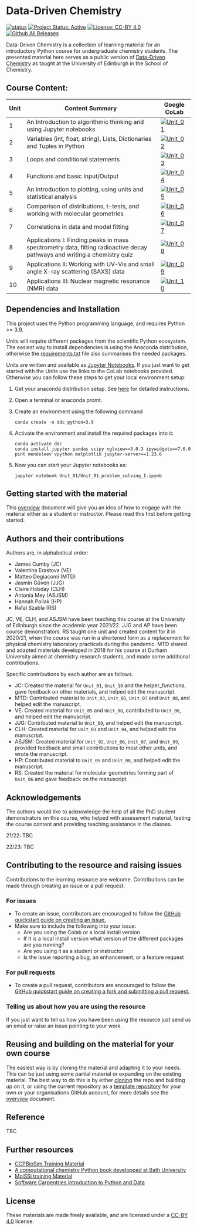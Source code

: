# Data-Driven Chemistry
[![status](https://jose.theoj.org/papers/b4bb200d717653e896a84e2bbef8aa83/status.svg)](https://jose.theoj.org/papers/b4bb200d717653e896a84e2bbef8aa83)
[![Project Status: Active](https://www.repostatus.org/badges/latest/active.svg)](https://www.repostatus.org/#active)
[![License: CC-BY 4.0](https://img.shields.io/badge/License-CC--BY%204.0-lightgrey.svg)](https://creativecommons.org/licenses/by/4.0/)
[![Github All Releases](https://img.shields.io/github/downloads/Edinburgh-Chemistry-Teaching/Data-driven-chemistry/total)]()

Data-Driven Chemistry is a collection of learning material for an introductory Python course for undergraduate chemistry students. The presented material here serves as a public version of [Data-Driven Chemistry](http://www.drps.ed.ac.uk/22-23/dpt/cxchem08031.htm) as taught at the University of Edinburgh in the School of Chemistry. 

## Course Content:

| Unit | Content Summary                 | Google CoLab|
|------|---------------------------------|------|
| 1    |  An Introduction to algorithmic thinking and using Jupyter notebooks               | [![Unit_01](https://colab.research.google.com/assets/colab-badge.svg)](https://colab.research.google.com/github/Edinburgh-Chemistry-Teaching/Data-driven-chemistry/blob/main/Unit_01/Unit_01_problem_solving_I.ipynb) |
| 2    | Variables (int, float, string), Lists, Dictionaries and Tuples in Python|[![Unit_02](https://colab.research.google.com/assets/colab-badge.svg)](https://colab.research.google.com/github/Edinburgh-Chemistry-Teaching/Data-driven-chemistry/blob/main/Unit_02/Unit_02_variables_I.ipynb)|
| 3    | Loops and conditional statements | [![Unit_03](https://colab.research.google.com/assets/colab-badge.svg)](https://colab.research.google.com/github/Edinburgh-Chemistry-Teaching/Data-driven-chemistry/blob/main/Unit_03/Unit_03_loops_I.ipynb)|
| 4    | Functions and basic Input/Output  | [![Unit_04](https://colab.research.google.com/assets/colab-badge.svg)](https://colab.research.google.com/github/Edinburgh-Chemistry-Teaching/Data-driven-chemistry/blob/main/Unit_04/Unit_04_functions_I.ipynb)|
| 5    | An introduction to plotting, using units and statistical analysis   | [![Unit_05](https://colab.research.google.com/assets/colab-badge.svg)](https://colab.research.google.com/github/Edinburgh-Chemistry-Teaching/Data-driven-chemistry/blob/main/Unit_05/Unit_05_I_numerical_data.ipynb)|
| 6    | Comparison of distributions, t-tests, and working with molecular geometries           |[![Unit_06](https://colab.research.google.com/assets/colab-badge.svg)](https://colab.research.google.com/github/Edinburgh-Chemistry-Teaching/Data-driven-chemistry/blob/main/Unit_06/Unit_06_statistics_I.ipynb) | 
| 7    | Correlations in data and model fitting            | [![Unit_07](https://colab.research.google.com/assets/colab-badge.svg)](https://colab.research.google.com/github/Edinburgh-Chemistry-Teaching/Data-driven-chemistry/blob/main/Unit_07/Unit_07_fitting_I.ipynb) |
| 8    | Applications I: Finding peaks in mass spectrometry data, fitting radioactive decay pathways and writing a chemistry quiz                    | [![Unit_08](https://colab.research.google.com/assets/colab-badge.svg)](https://colab.research.google.com/github/Edinburgh-Chemistry-Teaching/Data-driven-chemistry/blob/main/Unit_08/Unit_08_Applications_I.ipynb) |
| 9    | Applications II:  Working with UV-Vis and small angle X-ray scattering (SAXS) data                                                        | [![Unit_09](https://colab.research.google.com/assets/colab-badge.svg)](https://colab.research.google.com/github/Edinburgh-Chemistry-Teaching/Data-driven-chemistry/blob/main/Unit_09/Unit_09_applications_II_part_I.ipynb)|
| 10   | Applications III: Nuclear magnetic resonance (NMR) data                                                    | [![Unit_10](https://colab.research.google.com/assets/colab-badge.svg)](https://colab.research.google.com/github/Edinburgh-Chemistry-Teaching/Data-driven-chemistry/blob/main/Unit_10/Unit_10_NMR_application_student.ipynb)|

## Dependencies and Installation

This project uses the Python programming language, and requires Python >= 3.9.

Units will require different packages from the scientific Python ecosystem. The easiest way to install dependencies is using the Anaconda distribution, otherwise the [requirements.txt](requirements.txt) file also summarises the needed packages. 

Units are written and available as [Jupyter Notebooks](https://jupyter.org/). If you just want to get started with the Units use the links to the CoLab notebooks provided. Otherwise you can follow these steps to get your local environment setup:

1. Get your anaconda distribution setup. See [here](https://datacarpentry.org/2016-05-29-PyCon/install.html) for detailed instructions.
2. Open a terminal or anaconda promt.
2. Create an environment using the following command
	
	```
	conda create -n ddc python=3.9
	```
	
3. Activate the environment and install the required packages into it:
	
	``` 
	conda activate ddc
	conda install jupyter pandas scipy nglview==3.0.3 ipywidgets==7.6.0 pint mendeleev vpython matplotlib jupyter-server==1.23.6
	```
	
4. Now you can start your Jupyter notebooks as:
	
	```
	jupyter notebook Unit_01/Unit_01_problem_solving_I.ipynb
	```

## Getting started with the material

This [overview](overview.md) document will give you an idea of how to engage with the material either as a student or instructor. Please read this first before getting started. 

## Authors and their contributions

Authors are, in alphabetical order:
- James Cumby (JC)
- Valentina Erastova (VE)
- Matteo Degiacomi (MTD)
- Jasmin Güven (JJG)
- Claire Hobday (CLH)
- Antonia Mey (ASJSM)
- Hannah Pollak (HP)
- Rafal Szabla (RS)

JC, VE, CLH, and ASJSM have been teaching this course at the University of Edinburgh since the academic year 2021/22. JJG and AP have been course demonstrators. RS taught one unit and created content for it in 2020/21, when the course was run in a shortened form as a replacement for physical chemistry laboratory practicals during the pandemic. MTD shared and adapted materials developed in 2018 for his course at Durham University aimed at chemistry research students, and made some additional contributions.

Specific contributions by each author are as follows.
- JC: Created the material for `Unit_01`, `Unit_10` and the helper_functions, gave feedback on other materials, and helped edit the manuscript.    
- MTD: Contributed material to `Unit_03`, `Unit_05`, `Unit_07` and `Unit_08`, and helped edit the manuscript.    
- VE: Created material for `Unit_05` and `Unit_08`, contributed to `Unit_06`, and helped edit the manuscript.   
- JJG: Contributed material to `Unit_09`, and helped edit the manuscript.   
- CLH: Created material for `Unit_03` and `Unit_04`, and helped edit the manuscript.    
- ASJSM: Created material for `Unit_02`, `Unit_06`, `Unit_07`, and `Unit_09`, provided feedback and small contributions to most other units, and wrote the manuscript.   
- HP: Contributed material to `Unit_05` and  `Unit_08`, and helped edit the manuscript.   
- RS: Created the material for molecular geometries forming part of `Unit_06` and gave feedback on the manuscript.   

## Acknowledgements

The authors would like to acknowledge the help of all the PhD student demonstrators on this course, who helped with assessment material, testing the course content and providing teaching assistance in the classes. 

21/22: TBC

22/23: TBC

## Contributing to the resource and raising issues

Contributions to the learning resource are welcome. Contributions can be made through creating an issue or a pull request.

### For issues
- To create an issue, contributors are encouraged to follow the [GitHub quickstart guide on creating an issue.](https://docs.github.com/en/issues/tracking-your-work-with-issues/creating-an-issue)
- Make sure to include the following into your issue:
	-  Are you using the Colab or a local install version
	-  If it is a local install version what version of the different packages are you running?
	-  Are you using it as a student or instructor
	-  Is the issue reporting a bug, an enhancement, or a feature request		

### For pull requests
- To create a pull request, contributors are encouraged to follow the [GitHub quickstart guide on creating a fork and submitting a pull request.](https://docs.github.com/en/get-started/quickstart/contributing-to-projects)

### Telling us about how you are using the resource
If you just want to tell us how you have been using the resource just send us an email or raise an issue pointing to your work. 

## Reusing and building on the material for your own course

The easiest way is by cloning the material and adapting it to your needs. This can be just using some partial material or expanding on the existing material. The best way to do this is by either [cloning](https://docs.github.com/en/repositories/creating-and-managing-repositories/cloning-a-repository) the repo and building up on it, or using the current repository as a [template repository](https://docs.github.com/en/repositories/creating-and-managing-repositories/creating-a-repository-from-a-template) for your own or your organisations GitHub account, for more details see the [overview](overview.md) document. 


## Reference

TBC

## Further resources

- [CCPBioSim Training Material](https://github.com/CCPBioSim)
- [A computational chemistry Python book developped at Bath University](https://pythoninchemistry.org/ch40208/introduction/about_this_book.html)
- [MolSSi training Material](http://education.molssi.org)
- [Software Carpentries introduction to Python and Data](https://software-carpentry.org/lessons/)


## License

These materials are made freely available, and are licensed under a [CC-BY 4.0](https://creativecommons.org/licenses/by/4.0/) license.

